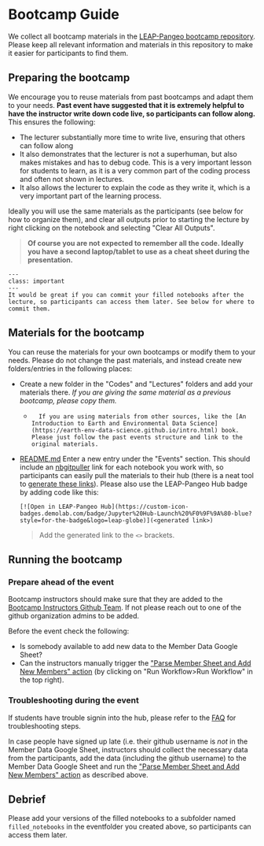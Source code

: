 # Bootcamp Guide

We collect all bootcamp materials in the [LEAP-Pangeo bootcamp repository](https://github.com/leap-stc/LEAP-bootcamps). Please keep all relevant information and materials in this repository to make it easier for participants to find them.

## Preparing the bootcamp

We encourage you to reuse materials from past bootcamps and adapt them to your needs. **Past event have suggested that it is extremely helpful to have the instructor write down code live, so participants can follow along.**
This ensures the following:

- The lecturer substantially more time to write live, ensuring that others can follow along
- It also demonstrates that the lecturer is not a superhuman, but also makes mistakes and has to debug code. This is a very important lesson for students to learn, as it is a very common part of the coding process and often not shown in lectures.
- It also allows the lecturer to explain the code as they write it, which is a very important part of the learning process.

Ideally you will use the same materials as the participants (see below for how to organize them), and clear all outputs prior to starting the lecture by right clicking on the notebook and selecting "Clear All Outputs".

> **Of course you are not expected to remember all the code. Ideally you have a second laptop/tablet to use as a cheat sheet during the presentation.**

```{admonition} Pretty please
---
class: important
---
It would be great if you can commit your filled notebooks after the lecture, so participants can access them later. See below for where to commit them.
```

## Materials for the bootcamp

You can reuse the materials for your own bootcamps or modify them to your needs. Please do not change the past materials, and instead create new folders/entries in the following places:

- Create a new folder in the "Codes" and "Lectures" folders and add your materials there. *If you are giving the same material as a previous bootcamp, please copy them.*
  - ```{warning}
      If you are using materials from other sources, like the [An Introduction to Earth and Environmental Data Science](https://earth-env-data-science.github.io/intro.html) book. Please just follow the past events structure and link to the original materials. 
    ```
- [README.md](https://github.com/leap-stc/LEAP-bootcamps/README.md) Enter a new entry under the "Events" section. This should include an [nbgitpuller](https://nbgitpuller.readthedocs.io/en/latest/) link for each notebook you work with, so participants can easily pull the materials to their hub (there is a neat tool to [generate these links](https://nbgitpuller.readthedocs.io/en/latest/link.html)). Please also use the LEAP-Pangeo Hub badge by adding code like this:
  ```
  [![Open in LEAP-Pangeo Hub](https://custom-icon-badges.demolab.com/badge/Jupyter%20Hub-Launch%20%F0%9F%9A%80-blue?style=for-the-badge&logo=leap-globe)](<generated link>) 
  ```
  > Add the generated link to the `<>` brackets.

## Running the bootcamp

### Prepare ahead of the event

Bootcamp instructors should make sure that they are added to the [Bootcamp Instructors Github Team](https://github.com/orgs/leap-stc/teams/bootcamp-instructors). If not please reach out to one of the github organization admins to be added. 

Before the event check the following:
- Is somebody available to add new data to the Member Data Google Sheet?
- Can the instructors manually trigger the ["Parse Member Sheet and Add New Members" action](https://github.com/leap-stc/member_management/actions/workflows/read_sheet.yaml) (by clicking on "Run Workflow>Run Workflow" in the top right).

### Troubleshooting during the event

If students have trouble signin into the hub, please refer to the [FAQ](faq.cannot-log-into-hub) for troubleshooting steps.

In case people have signed up late (i.e. their github username is *not* in the Member Data Google Sheet, instructors should collect the necessary data from the participants, add the data (including the github username) to the Member Data Google Sheet and run the ["Parse Member Sheet and Add New Members" action](https://github.com/leap-stc/member_management/actions/workflows/read_sheet.yaml) as described above.

## Debrief

Please add your versions of the filled notebooks to a subfolder named `filled_notebooks` in the eventfolder you created above, so participants can access them later.
